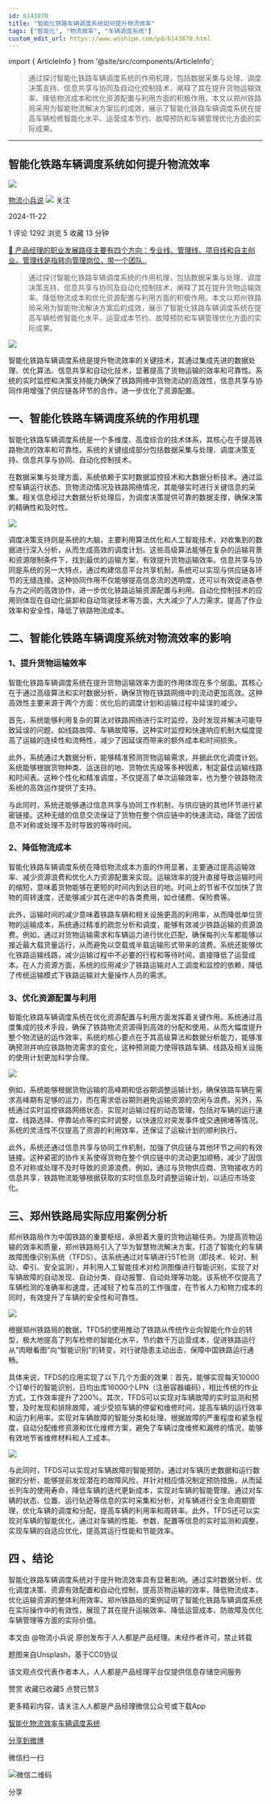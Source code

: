 ```yaml
---
id: 6143870
title: "智能化铁路车辆调度系统如何提升物流效率"
tags: ["智能化", "物流效率", "车辆调度系统"]
custom_edit_url: https://www.woshipm.com/pd/6143870.html
---
```

import { ArticleInfo } from '@site/src/components/ArticleInfo';

<ArticleInfo
    author="物流小兵说"
    authorLink="https://www.woshipm.com/u/658093"
    published="2024-11-22"
    views={1292}
    comments={1}
    collects={5}
/>

> 通过探讨智能化铁路车辆调度系统的作用机理，包括数据采集与处理、调度决策支持、信息共享与协同及自动化控制技术，阐释了其在提升货物运输效率、降低物流成本和优化资源配置与利用方面的积极作用。本文以郑州铁路局采用为智能物流解决方案后的成效，展示了智能化铁路车辆调度系统在提高车辆检修智能化水平、运营成本节约、故障预防和车辆管理优化方面的实际成果。

---

## 智能化铁路车辆调度系统如何提升物流效率

[![](https://static.woshipm.com/view/woshipm_api_def_20241230105723_1637.jpg?imageView2/1/w/72/h/72/q/100)](https://www.woshipm.com/u/658093)

[物流小兵说](https://www.woshipm.com/u/658093) ![](https://static.woshipm.com/tag/1101_1@2x.png) 关注

2024-11-22

1 评论 1292 浏览 5 收藏 13 分钟

[🔗 产品经理的职业发展路径主要有四个方向：专业线、管理线、项目线和自主创业。管理线是指转向管理岗位，带一个团队..](https://ke.qidianla.com/courses/90pm)

> 通过探讨智能化铁路车辆调度系统的作用机理，包括数据采集与处理、调度决策支持、信息共享与协同及自动化控制技术，阐释了其在提升货物运输效率、降低物流成本和优化资源配置与利用方面的积极作用。本文以郑州铁路局采用为智能物流解决方案后的成效，展示了智能化铁路车辆调度系统在提高车辆检修智能化水平、运营成本节约、故障预防和车辆管理优化方面的实际成果。

![](https://image.woshipm.com/2023/05/06/49d34b7e-ec01-11ed-8df9-00163e0b5ff3.jpg)

智能化铁路车辆调度系统是提升物流效率的关键技术，其通过集成先进的数据处理、优化算法、信息共享和自动化技术，显著提高了货物运输的效率和可靠性。系统的实时监控和决策支持能力确保了铁路网络中货物流动的高效性，信息共享与协同作用增强了供应链各环节的合作，进一步优化了资源配置。

## 一、智能化铁路车辆调度系统的作用机理

智能化铁路车辆调度系统是一个多维度、高度综合的技术体系，其核心在于提高铁路物流的效率和可靠性。系统的关键组成部分包括数据采集与处理、调度决策支持、信息共享与协同、自动化控制技术。

在数据采集与处理方面，系统依赖于实时数据监控技术和大数据分析技术。通过监控车辆运行状态、货物流动情况及铁路网络情况，其能够实时进行关键信息的采集。相关信息经过大数据分析处理后，为调度决策提供可靠的数据支撑，确保决策的精确性和及时性。

![](https://image.woshipm.com/2024/11/21/231f3b44-a7c8-11ef-8d5a-00163e0b5ff3.png)

调度决策支持则是系统的大脑，主要利用算法优化和人工智能技术，对收集到的数据进行深入分析，从而生成高效的调度计划。这些高级算法能够在复杂的运输背景和资源限制条件下，找到最优的运输方案，有效提升货物运输效率。信息共享与协同是系统的另一大特点，通过构建信息平台共享机制，系统可以实现与供应链各环节的无缝连接。这种协同作用不仅能够提高信息流的透明度，还可以有效促进各参与方之间的高效协作，进一步优化铁路运输资源配置与利用。自动化控制技术的应用则体现在自动化装卸和自动驾驶技术等方面，大大减少了人力需求，提高了作业效率和安全性，降低了铁路物流成本。

## 二、智能化铁路车辆调度系统对物流效率的影响

### 1、提升货物运输效率

智能化铁路车辆调度系统在提升货物运输效率方面的作用体现在多个层面。其核心在于通过高级算法和实时数据分析，确保货物在铁路网络中的流动更加高效。这种高效性主要来源于两个方面：优化后的调度计划和运输过程中延误的减少。

首先，系统能够利用复杂的算法对铁路网络进行实时监控，及时发现并解决可能导致延误的问题，如线路故障、车辆故障等。这种实时监控和快速响应机制大幅度提高了运输的连续性和流畅性，减少了因延误而带来的额外成本和时间损失。

此外，系统通过大数据分析，能够精准预测货物运输需求，并据此优化调度计划。系统能够根据货物种类、运送目的地、货物优先级等多种因素，制定最佳运输线路和时间表。这种个性化和精准调度，不仅提高了单次运输效率，也为整个铁路物流系统的高效运作提供了支持。

与此同时，系统还能够通过信息共享与协同工作机制，与供应链的其他环节进行紧密链接。这种无缝的信息交流保证了货物在整个供应链中的快速流动，降低了因信息不对称或处理不及时导致的等待时间。

### 2、降低物流成本

智能化铁路车辆调度系统在降低物流成本方面的作用显著，主要通过提高运输效率、减少资源浪费和优化人力资源配置来实现。运输效率的提升直接导致运输时间的缩短，意味着货物能够在更短的时间内到达目的地。时间上的节省不仅加快了货物的周转速度，还能够减少其在途中的各类费用，如仓储费、保险费等。

此外，运输时间的减少意味着铁路车辆和相关设施更高的利用率，从而降低单位货物的运输成本，系统通过精准的疏忽分析和调度，能够有效减少铁路运输的资源浪费。例如，通过对货物运输需求和车辆运力进行优化匹配，确保每列火车都能够以接近最大载货量运行，从而避免以空载或半载运输形式带来的浪费。系统还能够优化铁路运输线路，减少运输过程中不必要的行程和等待时间，直接降低了运营成本。在人力资源方面，系统的应用减少了铁路运输对人工调度和监控的依赖，降低了传统运输模式下铁路运输对大量操作人员的需求。

### 3、优化资源配置与利用

智能化铁路车辆调度系统在优化资源配置与利用方面发挥着关键作用。系统通过高度集成的技术手段，确保了铁路物流资源得到高效的分配和使用，从而大幅度提升整个物流链的运作效率，系统的核心要点在于其高级算法和数据分析能力，能够准确预测并响应铁路物流需求的变化，这种预测能力使得铁路车辆、线路及相关设施的使用计划更加科学合理。

![](https://image.woshipm.com/2024/11/21/815ba42c-a7c8-11ef-814d-00163e0b5ff3.png)

例如，系统能够根据货物运输的高峰期和低谷期调整运输计划，确保铁路车辆在需求高峰期有足够的运力，而在需求低谷期则避免运输资源的空闲与浪费。另外，系统通过实时监控铁路网络状态，实现对运输过程的动态管理，包括对车辆的运行速度、线路选择、停靠站点等的实时调整，以快速应对突发事件或交通拥堵等情况。系统的灵活性不仅提高了资源的利用效率，还保证了运输计划的顺利执行。

此外，系统还通过信息共享与协同工作机制，加强了供应链与其他环节之间的有效链接。这种紧密的协作关系使得货物在整个供应链中的流动更加顺畅，减少了因信息不对称或处理不及时导致的资源浪费。例如，通过与货物供应商、货物接收方的信息共享，铁路物流能够根据获取的实时信息及时调整运输计划，以适应市场变化。

## 三、郑州铁路局实际应用案例分析

郑州铁路局作为中国铁路的重要枢纽，承担着大量的货物运输任务。为提高货物运输的效率和质量，郑州铁路局引入了华为智慧物流解决方案，打造了智能化的车辆故障图像识别系统（TFDS）。该系统通过对车辆进行5T检测（即技术、轮对、制动、牵引、安全监测），并利用人工智能技术对检测图像进行智能识别，实现了对车辆故障的自动发现、自动分类、自动报警、自动处理等功能。该系统不仅提高了车辆检测的准确率和速度，还减轻了检车员的工作强度，在节省人力和物力成本的同时，有效提升了车辆的安全性和可靠性。

![](https://image.woshipm.com/2024/11/21/9276ecee-a7c8-11ef-a9d0-00163e0b5ff3.png)

根据郑州铁路局的数据，TFDS的使用推动了铁路从传统作业向智能化作业的转型，极大地提高了列车检修的智能化水平，节约数千万运营成本，促进铁路运行从“肉眼看图”向“智能识别”的转变，对行驶隐患主动出击，保障中国铁路运行通畅。

具体来说，TFDS的应用实现了以下几个方面的效果：首先，能够实现每天10000个订单行的智能识别，日均出库16000个LPN（注册容器编码），相比传统的作业方式，工作效率提升了200%。其次，TFDS可以实现对车辆故障的实时监测和预警，及时发现和排除故障，减少受损车辆的停留和维修时间，提高车辆的运行效率和运力利用率。实现对车辆故障的智能分类和处理，根据故障的严重程度和紧急程度，自动分配维修资源和优化维修方案，避免了车辆过度维修和漏修的情况，能够有效地节省维修材料和人工成本。

![](https://image.woshipm.com/2024/11/21/9fbb7398-a7c8-11ef-8d5a-00163e0b5ff3.png)

与此同时，TFDS可以实现对车辆故障的智能预防，通过对车辆历史数据和运行数据的分析，能够提前发现潜在的故障风险，并针对相应情况制定预防措施，从而延长列车的使用寿命，降低车辆的迭代更新成本，实现对车辆的智能管理。通过对车辆的状态、位置、运行轨迹等信息的实时采集和分析，对车辆进行全生命周期管理，优化车辆的调度和分配，提高车辆的利用率和周转率。此外，TFDS还可以实现对车辆的智能优化，通过对车辆的性能、参数、配置等信息的实时监测和调整，实现车辆的自适应优化，提高其运行性能和节能效率。

## 四 、结论

智能化铁路车辆调度系统对于提升物流效率具有显著影响。通过实时数据分析、优化调度决策、资源有效配置和自动化控制，提高货物运输的效率，降低物流成本，优化运输资源的整体利用效率。郑州铁路局的案例证明了智能化铁路车辆调度系统在实际操作中的有效性，展现了其在提升运输效率、降低运营成本、防故障及优化车辆管理等方面的实际价值。

本文由 @物流小兵说 原创发布于人人都是产品经理。未经作者许可，禁止转载

题图来自Unsplash，基于CC0协议

该文观点仅代表作者本人，人人都是产品经理平台仅提供信息存储空间服务

赞赏 收藏已收藏5 点赞已赞3

更多精彩内容，请关注人人都是产品经理微信公众号或下载App

[智能化](https://www.woshipm.com/tag/%e6%99%ba%e8%83%bd%e5%8c%96)[物流效率](https://www.woshipm.com/tag/%e7%89%a9%e6%b5%81%e6%95%88%e7%8e%87)[车辆调度系统](https://www.woshipm.com/tag/%e8%bd%a6%e8%be%86%e8%b0%83%e5%ba%a6%e7%b3%bb%e7%bb%9f)

[分享到微博](https://service.weibo.com/share/share.php?appkey=2775287854&title=智能化铁路车辆调度系统如何提升物流效率&url=https://www.woshipm.com/pd/6143870.html&pic=https://image.woshipm.com/2023/05/06/49d34b7e-ec01-11ed-8df9-00163e0b5ff3.jpg)

微信扫一扫

![微信二维码](https://api.pwmqr.com/qrcode/create/?url=https://www.woshipm.com/pd/6143870.html)

分享